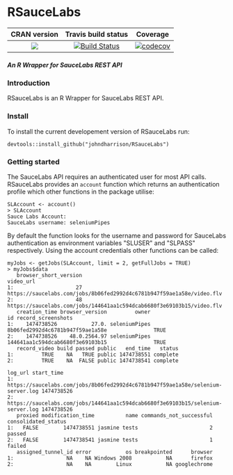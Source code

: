 RSauceLabs
==========================
| CRAN version       | Travis build status    | Coverage |
|:-------------:|:-------------:|:-------------:|
| [![](http://www.r-pkg.org/badges/version/RSauceLabs)](https://cran.rstudio.com/web/packages/RSauceLabs/index.html) | [![Build Status](https://travis-ci.org/johndharrison/RSauceLabs.svg?branch=master)](https://travis-ci.org/johndharrison/RSauceLabs) | [![codecov](https://codecov.io/gh/johndharrison/RSauceLabs/branch/master/graph/badge.svg)](https://codecov.io/gh/johndharrison/RSauceLabs) |


 
##### *An R Wrapper for SauceLabs REST API*

### Introduction

RSauceLabs is an R Wrapper for SauceLabs REST API.

### Install


To install the current developement version of RSauceLabs run:

```
devtools::install_github("johndharrison/RSauceLabs")
```


### Getting started

The SauceLabs API requires an authenticated user for most API calls. RSauceLabs provides an `account` function which returns an authentication profile which other functions in the package utilise:

```
SLAccount <- account()
> SLAccount
Sauce Labs Account:
SauceLabs username: seleniumPipes
```

By default the function looks for the username and password for SauceLabs authentication as environment variables "SLUSER" and "SLPASS" respectively. Using the account credentials other functions can be called:

```
myJobs <- getJobs(SLAccount, limit = 2, getFullJobs = TRUE)
> myJobs$data
   browser_short_version                                                             video_url
1:                    27 https://saucelabs.com/jobs/8b06fed2992d4c6781b947f59ae1a58e/video.flv
2:                    48 https://saucelabs.com/jobs/144641aa1c594dcab6680f3e69103b15/video.flv
   creation_time browser_version         owner                               id record_screenshots
1:    1474738526           27.0. seleniumPipes 8b06fed2992d4c6781b947f59ae1a58e               TRUE
2:    1474738526    48.0.2564.97 seleniumPipes 144641aa1c594dcab6680f3e69103b15               TRUE
   record_video build passed public   end_time   status
1:         TRUE    NA   TRUE public 1474738551 complete
2:         TRUE    NA  FALSE public 1474738541 complete
                                                                           log_url start_time
1: https://saucelabs.com/jobs/8b06fed2992d4c6781b947f59ae1a58e/selenium-server.log 1474738526
2: https://saucelabs.com/jobs/144641aa1c594dcab6680f3e69103b15/selenium-server.log 1474738526
   proxied modification_time          name commands_not_successful consolidated_status
1:   FALSE        1474738551 jasmine tests                       2              passed
2:   FALSE        1474738541 jasmine tests                       1              failed
   assigned_tunnel_id error           os breakpointed      browser
1:                 NA    NA Windows 2008           NA      firefox
2:                 NA    NA        Linux           NA googlechrome
```



